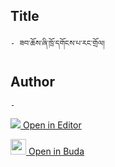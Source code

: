 ## Title
	- ཟབ་ཆོས་ཞི་ཁྲོ་དགོངས་པ་རང་གྲོལ།

## Author
	- 



[<img src="https://img.icons8.com/color/25/000000/edit-property.png"> Open in Editor](http://editor.openpecha.org/P003265)

[<img width="25" src="https://library.bdrc.io/icons/BUDA-small.svg"> Open in Buda](https://library.bdrc.io/show/bdr:IE0OPP003265)
